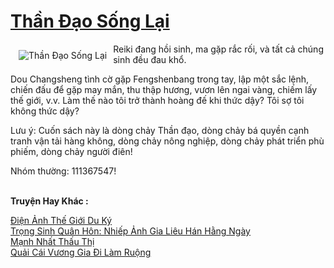 <a href="https://truyentiki.com/than-dao-song-lai.30763/" title="Thần Đạo Sống Lại"><h1>Thần Đạo Sống Lại</h1></a><div style="display:table"><img align="right" style="float: left; padding: 10px;" src="https://truyentiki.com/a/img/str/src/30763.jpg" alt="Thần Đạo Sống Lại">Reiki đang hồi sinh, ma gặp rắc rối, và tất cả chúng sinh đều đau khổ. <p></p> Dou Changsheng tình cờ gặp Fengshenbang trong tay, lập một sắc lệnh, chiến đấu để gặp may mắn, thu thập hương, vươn lên ngai vàng, chiếm lấy thế giới, v.v. Làm thế nào tôi trở thành hoàng đế khi thức dậy? Tôi sợ tôi không thức dậy? <p></p> Lưu ý: Cuốn sách này là dòng chảy Thần đạo, dòng chảy bá quyền cạnh tranh vận tải hàng không, dòng chảy nông nghiệp, dòng chảy phát triển phù phiếm, dòng chảy người điên! <p></p> Nhóm thường: 111367547!</div><p><br><b>Truyện Hay Khác :</b></p><a href="https://truyentiki.com/dien-anh-the-gioi-du-ky.30762/" alt="Điện Ảnh Thế Giới Du Ký">Điện Ảnh Thế Giới Du Ký</a><br/><a href="https://www.plurk.com/p/nvgluh" alt="Trọng Sinh Quân Hôn: Nhiếp Ảnh Gia Liêu Hán Hằng Ngày">Trọng Sinh Quân Hôn: Nhiếp Ảnh Gia Liêu Hán Hằng Ngày</a><br/><a href="https://github.com/nownovels/top500/tree/master/truyenhay/33625/" alt="Mạnh Nhất Thấu Thị">Mạnh Nhất Thấu Thị</a><br/><a href="https://github.com/nownovels/top500/tree/master/truyenhay/33880/" alt="Quải Cái Vương Gia Đi Làm Ruộng">Quải Cái Vương Gia Đi Làm Ruộng</a><br/>